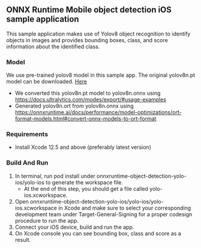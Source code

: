 ## ONNX Runtime Mobile object detection iOS sample application

This sample application makes use of Yolov8 object recognition to identify objects in images and provides bounding boxes, class, and score information about the identified class.


### Model
We use pre-trained yolov8 model in this sample app. The original yolov8n.pt model can be downloaded. [Here](https://github.com/ultralytics/assets/releases/download/v8.1.0/yolov8n.pt) <br/>
- We converted this yolov8n.pt model to yolov8n.onnx using https://docs.ultralytics.com/modes/export/#usage-examples <br/>
- Generated yolov8n.ort from yolov8n.onnx using https://onnxruntime.ai/docs/performance/model-optimizations/ort-format-models.html#convert-onnx-models-to-ort-format

### Requirements
- Install Xcode 12.5 and above (preferably latest version)

### Build And Run
1. In terminal, run pod install under onnxruntime-object-detection-yolo-ios/yolo-ios to generate the workspace file.
   - At the end of this step, you should get a file called yolo-ios.xcworkspace.
2. Open onnxruntime-object-detection-yolo-ios/yolo-ios/yolo-ios.xcworkspace in Xcode and make sure to select your corresponding development team under Target-General-Signing for a proper codesign 
   procedure to run the app.
3. Connect your iOS device, build and run the app.
4. On Xcode console you can see bounding box, class and score as a result.

